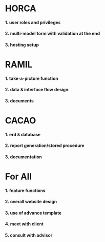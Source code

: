 # HORCA #

#### 1. user roles and privileges ####
#### 2. multi-model form with validation at the end ####
#### 3. hosting setup ####


# RAMIL #

#### 1. take-a-picture function ####
#### 2. data & interface flow design ####
#### 3. documents ####

# CACAO #

#### 1. erd & database ####
#### 2. report generation/stored procedure ####
#### 3. documentation ####

# For All #

#### 1. feature functions ####
#### 2. overall website design ####
#### 3. use of advance template ####
#### 4. meet with client ####
#### 5. consult with advisor ####